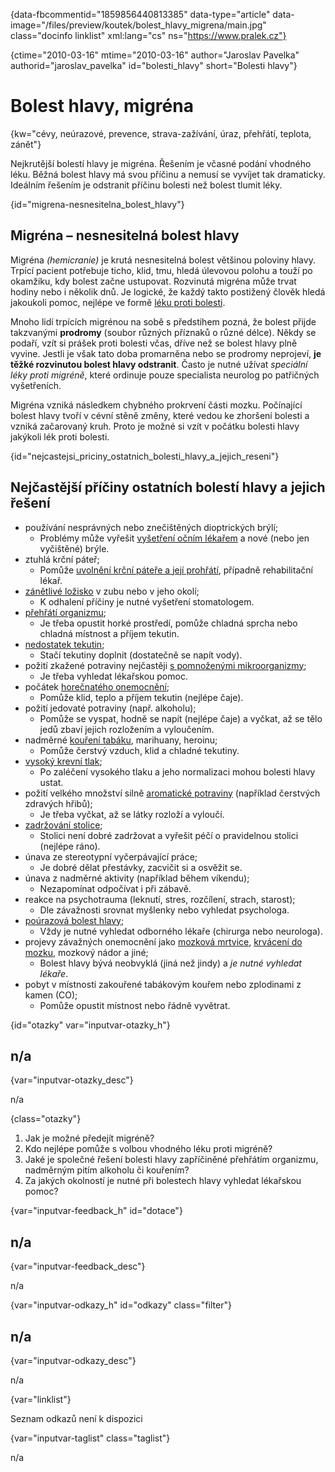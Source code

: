 
{data-fbcommentid="1859856440813385" data-type="article" data-image="/files/preview/koutek/bolest\_hlavy\_migrena/main.jpg" class="docinfo linklist" xml:lang="cs" ns="https://www.pralek.cz"}

{ctime="2010-03-16" mtime="2010-03-16" author="Jaroslav Pavelka" authorid="jaroslav\_pavelka" id="bolesti\_hlavy" short="Bolesti hlavy"}

# Bolest hlavy, migréna

<!-- generated attribute kw by user_updatekw.sh on 2020-09-22, do not edit -->

{kw="cévy, neúrazové, prevence, strava-zažívání, úraz, přehřátí, teplota, zánět"}

Nejkrutější bolestí hlavy je migréna. Řešením je včasné podání vhodného léku. Běžná bolest hlavy má svou příčinu a nemusí se vyvíjet tak dramaticky. Ideálním řešením je odstranit příčinu bolesti než bolest tlumit léky.

{id="migrena-nesnesitelna\_bolest\_hlavy"}

## Migréna – nesnesitelná bolest hlavy


Migréna _(hemicranie)_ je krutá nesnesitelná bolest většinou poloviny hlavy. Trpící pacient potřebuje ticho, klid, tmu, hledá úlevovou polohu a touží po okamžiku, kdy bolest začne ustupovat. Rozvinutá migréna může trvat hodiny nebo i několik dnů. Je logické, že každý takto postižený člověk hledá jakoukoli pomoc, nejlépe ve formě [léku proti bolesti][1].

Mnoho lidí trpících migrénou na sobě s předstihem pozná, že bolest přijde takzvanými **prodromy** (soubor různých příznaků o různé délce). Někdy se podaří, vzít si prášek proti bolesti včas, dříve než se bolest hlavy plně vyvine. Jestli je však tato doba promarněna nebo se prodromy neprojeví, **je těžké rozvinutou bolest hlavy odstranit**. Často je nutné užívat _speciální léky proti migréně_, které ordinuje pouze specialista neurolog po patřičných vyšetřeních.

Migréna vzniká následkem chybného prokrvení části mozku. Počínající bolest hlavy tvoří v cévní stěně změny, které vedou ke zhoršení bolesti a vzniká začarovaný kruh. Proto je možné si vzít v počátku bolesti hlavy jakýkoli lék proti bolesti.

{id="nejcastejsi\_priciny\_ostatnich\_bolesti\_hlavy\_a\_jejich_reseni"}

## Nejčastější příčiny ostatních bolestí hlavy a jejich řešení


  * používání nesprávných nebo znečištěných dioptrických brýlí; 
      * Problémy může vyřešit [vyšetření očním lékařem][2] a nové (nebo jen vyčištěné) brýle.
  * ztuhlá krční páteř; 
      * Pomůže [uvolnění krční páteře a její prohřátí][3], případně rehabilitační lékař.
  * [zánětlivé ložisko][4] v zubu nebo v jeho okolí; 
      * K odhalení příčiny je nutné vyšetření stomatologem.
  * [přehřátí organizmu][5]; 
      * Je třeba opustit horké prostředí, pomůže chladná sprcha nebo chladná místnost a příjem tekutin.
  * [nedostatek tekutin][6]; 
      * Stačí tekutiny doplnit (dostatečně se napít vody).
  * požití zkažené potraviny nejčastěji [s pomnoženými mikroorganizmy][7]; 
      * Je třeba vyhledat lékařskou pomoc.
  * počátek [horečnatého onemocnění][5]; 
      * Pomůže klid, teplo a příjem tekutin (nejlépe čaje).
  * požití jedovaté potraviny (např. alkoholu); 
      * Pomůže se vyspat, hodně se napít (nejlépe čaje) a vyčkat, až se tělo jedů zbaví jejich rozložením a vyloučením.
  * nadměrné [kouření tabáku][8], marihuany, heroinu; 
      * Pomůže čerstvý vzduch, klid a chladné tekutiny.
  * [vysoký krevní tlak][9]; 
      * Po zaléčení vysokého tlaku a jeho normalizaci mohou bolesti hlavy ustat.
  * požití velkého množství silně [aromatické potraviny][10] (například čerstvých zdravých hřibů); 
      * Je třeba vyčkat, až se látky rozloží a vyloučí.
  * [zadržování stolice][11]; 
      * Stolici není dobré zadržovat a vyřešit péčí o pravidelnou stolici (nejlépe ráno).
  * únava ze stereotypní vyčerpávající práce; 
      * Je dobré dělat přestávky, zacvičit si a osvěžit se.
  * únava z nadměrné aktivity (například během víkendu); 
      * Nezapomínat odpočívat i při zábavě.
  * reakce na psychotrauma (leknutí, stres, rozčílení, strach, starost); 
      * Dle závažnosti srovnat myšlenky nebo vyhledat psychologa.
  * [poúrazová bolest hlavy][12]; 
      * Vždy je nutné vyhledat odborného lékaře (chirurga nebo neurologa).
  * projevy závažných onemocnění jako [mozková mrtvice][13], [krvácení do mozku][14], mozkový nádor a jiné; 
      * Bolest hlavy bývá neobvyklá (jiná než jindy) a _je nutné vyhledat lékaře_.
  * pobyt v místnosti zakouřené tabákovým kouřem nebo zplodinami z kamen (CO); 
      * Pomůže opustit místnost nebo řádně vyvětrat.

{id="otazky" var="inputvar-otazky_h"}

## n/a

{var="inputvar-otazky_desc"}

n/a

{class="otazky"}

  1. Jak je možné předejít migréně?
  2. Kdo nejlépe pomůže s volbou vhodného léku proti migréně?
  3. Jaké je společné řešení bolesti hlavy zapříčiněné přehřátím organizmu, nadměrným pitím alkoholu či kouřením?
  4. Za jakých okolností je nutné při bolestech hlavy vyhledat lékařskou pomoc?

{var="inputvar-feedback_h" id="dotace"}

## n/a

{var="inputvar-feedback_desc"}

n/a

{var="inputvar-odkazy_h" id="odkazy" class="filter"}

## n/a

{var="inputvar-odkazy_desc"}

n/a

{var="linklist"}

Seznam odkazů není k dispozici

{var="inputvar-taglist" class="taglist"}

n/a

 [1]: analgetika
 [2]: nalehavost_vysetreni
 [3]: bolesti_v_zadech
 [4]: stadia_zanetu
 [5]: teplota
 [6]: prijem_tekutin
 [7]: bakterie
 [8]: koureni_cigaret
 [9]: krevni_tlak
 [10]: zdrave_traveni
 [11]: hemoroidy
 [12]: otres_mozku
 [13]: mrtvice
 [14]: subduralni_hematom

